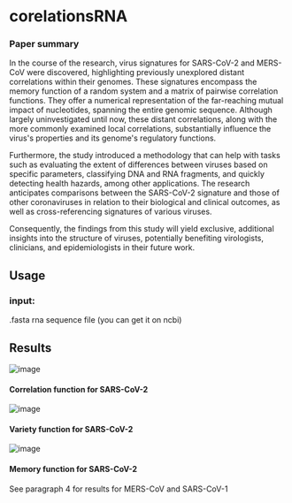 # corelationsRNA

### Paper summary

In the course of the research, virus signatures for SARS-CoV-2 and MERS-CoV were discovered, highlighting previously unexplored distant correlations within their genomes. These signatures encompass the memory function of a random system and a matrix of pairwise correlation functions. They offer a numerical representation of the far-reaching mutual impact of nucleotides, spanning the entire genomic sequence. Although largely uninvestigated until now, these distant correlations, along with the more commonly examined local correlations, substantially influence the virus's properties and its genome's regulatory functions.

Furthermore, the study introduced a methodology that can help with tasks such as evaluating the extent of differences between viruses based on specific parameters, classifying DNA and RNA fragments, and quickly detecting health hazards, among other applications. The research anticipates comparisons between the SARS-CoV-2 signature and those of other coronaviruses in relation to their biological and clinical outcomes, as well as cross-referencing signatures of various viruses.

Consequently, the findings from this study will yield exclusive, additional insights into the structure of viruses, potentially benefiting virologists, clinicians, and epidemiologists in their future work.

## Usage
### input: 
.fasta rna sequence file (you can get it on ncbi)

## Results
![image](https://user-images.githubusercontent.com/36309634/233639817-a6c7672c-9e36-4625-808c-8f3baa986c55.png)
#### Correlation function for SARS-CoV-2
![image](https://user-images.githubusercontent.com/36309634/233640004-f021e698-091e-4544-8558-1b3def15dff4.png)
#### Variety function for SARS-CoV-2
![image](https://user-images.githubusercontent.com/36309634/233640080-d67a89e0-20d7-48d6-9402-cdff5aa0ba32.png)
#### Memory function for SARS-CoV-2

See paragraph 4 for results for MERS-CoV and SARS-CoV-1
